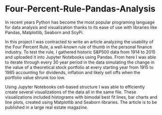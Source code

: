 # Four-Percent-Rule-Pandas-Analysis
In recent years Python has become the most popular programing language for data analysis and visualization thanks to its ease of use with libraries like Pandas, Matplotlib, Seaborn and ScyPi.

In this project I was contracted to write an article analyzing the usability of the Four Percent Rule, a well-known rule of thumb in the personal finance industry.
To test the rule, I gathered historic S&P500 data from 1914 to 2015 and uploaded it into Jupyter Notebooks using Pandas. From here I was able to iterate through every 30 year period in the data simulating the change in the value of a theoretical stock portfolio at every starting year from 1915 to 1985 accounting for dividends, inflation and likely sell offs when the portfolio value shrunk too low. 

Using Jupyter Notebooks cell-based structure I was able to efficiently create several visualizations of the data all in the same file. These visualizations included histograms with bimodal best fit lines, bar charts and line plots, created using Matplotlib and Seaborn libraries. The article is to be published in a large real estate magazine.

